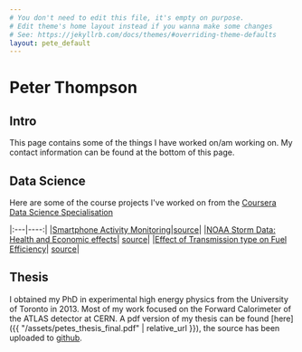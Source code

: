 ```yaml
---
# You don't need to edit this file, it's empty on purpose.
# Edit theme's home layout instead if you wanna make some changes
# See: https://jekyllrb.com/docs/themes/#overriding-theme-defaults
layout: pete_default
---
```

# Peter Thompson
## Intro
This page contains some of the things I have worked on/am working on. My contact information can be found at the bottom of this page.

## Data Science
Here are some of the course projects I've worked on from the [Coursera Data Science Specialisation](https://www.coursera.org/specializations/jhu-data-science)


|:---|----:|
|[Smartphone Activity Monitoring](https://petethegreat.github.io/RepData_PeerAssessment1/)|[source](https://github.com/petethegreat/RepData_PeerAssessment1/blob/master/PA1_template.Rmd)|
|[NOAA Storm Data: Health and Economic effects](https://petethegreat.github.io/Reproducible/)| [source](https://github.com/petethegreat/Reproducible/blob/master/Storms.Rmd)|
|[Effect of Transmission type on Fuel Efficiency](https://petethegreat.github.io/regression/)| [source](https://github.com/petethegreat/regression/blob/master/mpgDependanceOnTransmissionType.Rmd)|

## Thesis
I obtained my PhD in experimental high energy physics from the University of Toronto in 2013. Most of my work focused on the Forward Calorimeter of the ATLAS detector at CERN. A pdf version of my thesis can be found [here]({{ "/assets/petes_thesis_final.pdf" | relative_url }}), the source has been uploaded to [github](https://github.com/petethegreat/thesis).




